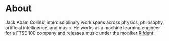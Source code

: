 # About

Jack Adam Collins' interdisciplinary work spans across physics, philosophy, artificial intelligence, and music. He works as a machine learning engineer for a FTSE 100 company and releases music under the moniker [Rifdent](https://rifdent.bandcamp.com/).

